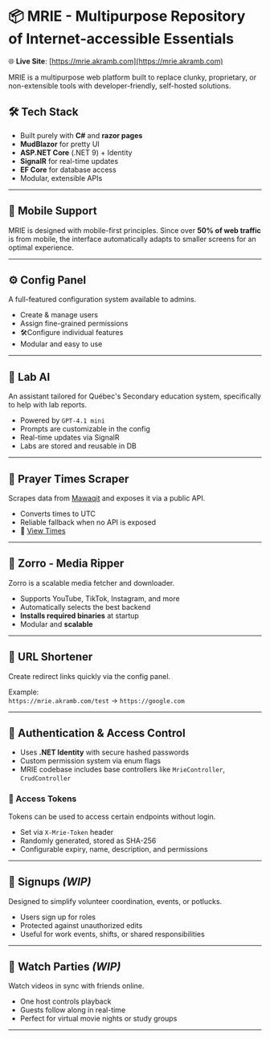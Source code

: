 # 📦 MRIE - Multipurpose Repository of Internet-accessible Essentials

🌐 **Live Site**: [https://mrie.akramb.com](https://mrie.akramb.com)

MRIE is a multipurpose web platform built to replace clunky, proprietary, or non-extensible tools with developer-friendly, self-hosted solutions.

## 🛠️ Tech Stack

- Built purely with **C#** and **razor pages**
- **MudBlazor** for pretty UI
- **ASP.NET Core** (.NET 9) + Identity
- **SignalR** for real-time updates  
- **EF Core** for database access
- Modular, extensible APIs


---

## 📱 Mobile Support
MRIE is designed with mobile-first principles. Since over **50% of web traffic** is from mobile, the interface automatically adapts to smaller screens for an optimal experience.

---

## ⚙️ Config Panel
A full-featured configuration system available to admins.

- Create & manage users  
- Assign fine-grained permissions  
- 🛠Configure individual features  
- Modular and easy to use

---

## 🤖 Lab AI
An assistant tailored for Québec's Secondary education system, specifically to help with lab reports.

- Powered by `GPT-4.1 mini`  
- Prompts are customizable in the config  
- Real-time updates via SignalR  
- Labs are stored and reusable in DB

---

## 🕋 Prayer Times Scraper
Scrapes data from [Mawaqit](https://mawaqit.net) and exposes it via a public API.

- Converts times to UTC  
- Reliable fallback when no API is exposed  
- 🔗 [View Times](https://mrie.akramb.com/prayertimes/default)

---

## 🎥 Zorro - Media Ripper
Zorro is a scalable media fetcher and downloader.

- Supports YouTube, TikTok, Instagram, and more  
- Automatically selects the best backend  
- **Installs required binaries** at startup  
- Modular and **scalable**

---

## 🔗 URL Shortener
Create redirect links quickly via the config panel.

Example:  
`https://mrie.akramb.com/test` → `https://google.com`

---

## 🔐 Authentication & Access Control

- Uses **.NET Identity** with secure hashed passwords  
- Custom permission system via enum flags  
- MRIE codebase includes base controllers like `MrieController`, `CrudController`

### 🔑 Access Tokens
Tokens can be used to access certain endpoints without login.

- Set via `X-Mrie-Token` header
- Randomly generated, stored as SHA-256
- Configurable expiry, name, description, and permissions

---

## 📝 Signups *(WIP)*
Designed to simplify volunteer coordination, events, or potlucks.

- Users sign up for roles  
- Protected against unauthorized edits  
- Useful for work events, shifts, or shared responsibilities

---

## 🎉 Watch Parties *(WIP)*
Watch videos in sync with friends online.

- One host controls playback  
- Guests follow along in real-time  
- Perfect for virtual movie nights or study groups

---
